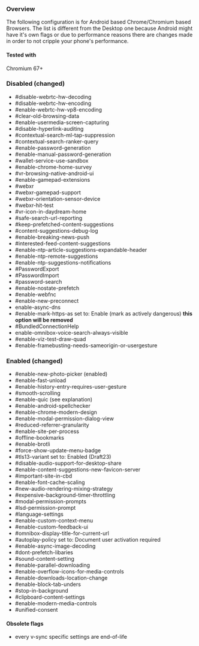 ### Overview

The following configuration is for Android based Chrome/Chromium based Browsers. The list is different from the Desktop one because Android might have it's own flags or due to performance reasons there are changes made in order to not cripple your phone's performance.

#### Tested with

Chromium 67+


### Disabled (changed)

* #disable-webrtc-hw-decoding
* #disable-webrtc-hw-encoding
* #enable-webrtc-hw-vp8-encoding
* #clear-old-browsing-data
* #enable-usermedia-screen-capturing
* #disable-hyperlink-auditing
* #contextual-search-ml-tap-suppression
* #contextual-search-ranker-query
* #enable-password-generation
* #enable-manual-password-generation
* #wallet-service-use-sandbox
* #enable-chrome-home-survey
* #vr-browsing-native-android-ui
* #enable-gamepad-extensions
* #webxr
* #webxr-gamepad-support
* #webxr-orientation-sensor-device
* #webxr-hit-test
* #vr-icon-in-daydream-home
* #safe-search-url-reporting
* #keep-prefetched-content-suggestions
* #content-suggestions-debug-log
* #enable-breaking-news-push
* #interested-feed-content-suggestions
* #enable-ntp-article-suggestions-expandable-header
* #enable-ntp-remote-suggestions
* #enable-ntp-suggestions-notifications
* #PasswordExport
* #PasswordImport
* #password-search
* #enable-nostate-prefetch
* #enable-webfnc
* #enable-new-preconnect
* enable-async-dns
* #enable-mark-https-as set to: Enable (mark as actively dangerous) **this option will be removed**
* #BundledConnectionHelp
* enable-omnibox-voice-search-always-visible
* #enable-viz-test-draw-quad
* #enable-framebusting-needs-sameorigin-or-usergesture


### Enabled (changed)

* #enable-new-photo-picker (enabled)
* #enable-fast-unload
* #enable-history-entry-requires-user-gesture
* #smooth-scrolling
* #enable-quic (see explanation)
* #enable-android-spellchecker
* #enable-chrome-modern-design
* #enable-modal-permission-dialog-view
* #reduced-referrer-granularity
* #enable-site-per-process
* #offline-bookmarks
* #enable-brotli
* #force-show-update-menu-badge
* #tls13-variant set to: Enabled (Draft23)
* #disable-audio-support-for-desktop-share
* #enable-content-suggestions-new-favicon-server
* #important-site-in-cbd
* #enable-font-cache-scaling
* #new-audio-rendering-mixing-strategy
* #expensive-background-timer-throttling
* #modal-permission-prompts
* #lsd-permission-prompt
* #language-settings
* #enable-custom-context-menu
* #enable-custom-feedback-ui
* #omnibox-display-title-for-current-url
* #autoplay-policy set to: Document user activation required
* #enable-async-image-decoding
* #dont-prefetch-libaries
* #sound-content-setting
* #enable-parallel-downloading
* #enable-overflow-icons-for-media-controls
* #enable-downloads-location-change
* #enable-block-tab-unders
* #stop-in-background
* #clipboard-content-settings
* #enable-modern-media-controls
* #unified-consent


#### Obsolete flags 

* every v-sync specific settings are end-of-life